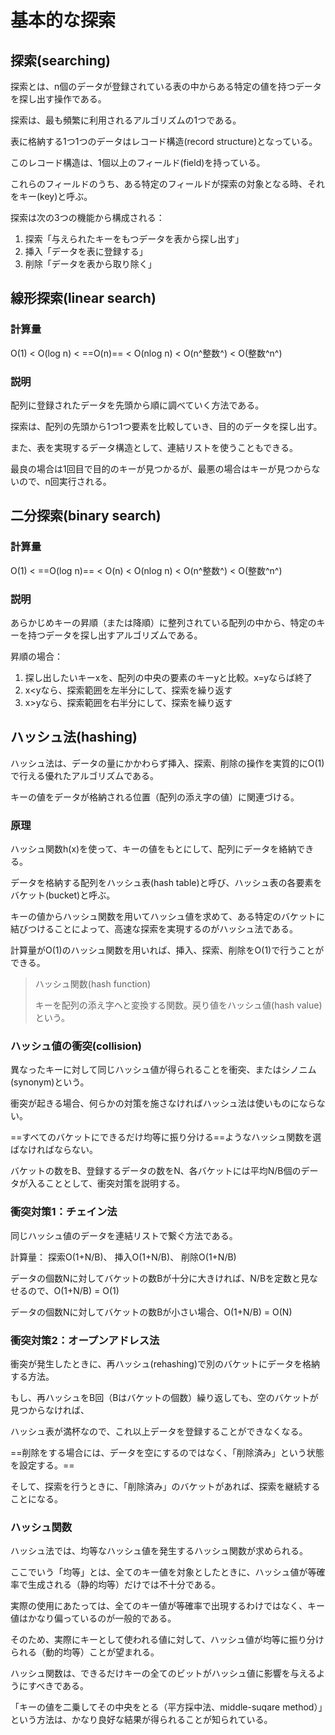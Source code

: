 # 基本的な探索

## 探索(searching)

探索とは、n個のデータが登録されている表の中からある特定の値を持つデータを探し出す操作である。

探索は、最も頻繁に利用されるアルゴリズムの1つである。

表に格納する1つ1つのデータはレコード構造(record structure)となっている。

このレコード構造は、1個以上のフィールド(field)を持っている。

これらのフィールドのうち、ある特定のフィールドが探索の対象となる時、それをキー(key)と呼ぶ。

探索は次の3つの機能から構成される：

1. 探索「与えられたキーをもつデータを表から探し出す」
2. 挿入「データを表に登録する」
3. 削除「データを表から取り除く」

## 線形探索(linear search)

### 計算量

O(1)  <  O(log n)  <  ==O(n)==  <  O(nlog n)  <  O(n^整数^)  <  O(整数^n^)

### 説明

配列に登録されたデータを先頭から順に調べていく方法である。

探索は、配列の先頭から1つ1つ要素を比較していき、目的のデータを探し出す。

また、表を実現するデータ構造として、連結リストを使うこともできる。

最良の場合は1回目で目的のキーが見つかるが、最悪の場合はキーが見つからないので、n回実行される。

## 二分探索(binary search)

### 計算量

O(1)  <  ==O(log n)==  <  O(n)  <  O(nlog n)  <  O(n^整数^)  <  O(整数^n^)

### 説明

あらかじめキーの昇順（または降順）に整列されている配列の中から、特定のキーを持つデータを探し出すアルゴリズムである。

昇順の場合：

1. 探し出したいキーxを、配列の中央の要素のキーyと比較。x=yならば終了
2. x<yなら、探索範囲を左半分にして、探索を繰り返す
3. x>yなら、探索範囲を右半分にして、探索を繰り返す

## ハッシュ法(hashing)

ハッシュ法は、データの量にかかわらず挿入、探索、削除の操作を実質的にO(1)で行える優れたアルゴリズムである。

キーの値をデータが格納される位置（配列の添え字の値）に関連づける。

### 原理

ハッシュ関数h(x)を使って、キーの値をもとにして、配列にデータを絡納できる。

データを格納する配列をハッシュ表(hash table)と呼び、ハッシュ表の各要素をバケット(bucket)と呼ぶ。

キーの値からハッシュ関数を用いてハッシュ値を求めて、ある特定のバケットに結びつけることによって、高速な探索を実現するのがハッシュ法である。 

計算量がO(1)のハッシュ関数を用いれば、挿入、探索、削除をO(1)で行うことができる。

> ハッシュ関数(hash function)
>
> キーを配列の添え字へと変換する関数。戻り値をハッシュ値(hash value)という。

### ハッシュ値の衝突(collision)

異なったキーに対して同じハッシュ値が得られることを衝突、またはシノニム(synonym)という。

衝突が起きる場合、何らかの対策を施さなければハッシュ法は使いものにならない。

==すべてのバケットにできるだけ均等に振り分ける==ようなハッシュ関数を選ばなければならない。

バケットの数をB、登録するデータの数をN、各バケットには平均N/B個のデータが入ることとして、衝突対策を説明する。

### 衝突対策1：チェイン法

同じハッシュ値のデータを連結リストで繋ぐ方法である。

計算量：	探索O(1+N/B)、	挿入O(1+N/B)、	削除O(1+N/B)

データの個数Nに対してバケットの数Bが十分に大きければ、N/Bを定数と見なせるので、O(1+N/B) = O(1)

データの個数Nに対してバケットの数Bが小さい場合、O(1+N/B) = O(N)

### 衝突対策2：オープンアドレス法

衝突が発生したときに、再ハッシュ(rehashing)で別のバケットにデータを格納する方法。

もし、再ハッシュをB回（Bはバケットの個数）繰り返しても、空のバケットが見つからなければ、

ハッシュ表が満杯なので、これ以上データを登録することができなくなる。

==削除をする場合には、データを空にするのではなく、「削除済み」という状態を設定する。==

そして、探索を行うときに、「削除済み」のバケットがあれば、探索を継続することになる。

### ハッシュ関数

ハッシュ法では、均等なハッシュ値を発生するハッシュ関数が求められる。

 ここでいう「均等」とは、全てのキー値を対象としたときに、ハッシュ値が等確率で生成される（静的均等）だけでは不十分である。

 実際の使用にあたっては、全てのキー値が等確率で出現するわけではなく、キー値はかなり偏っているのが一般的である。

 そのため、実際にキーとして使われる値に対して、ハッシュ値が均等に振り分けられる（動的均等）ことが望まれる。

ハッシュ関数は、できるだけキーの全てのビットがハッシュ値に影響を与えるようにすべきである。

「キーの値を二乗してその中央をとる（平方採中法、middle-suqare method）」という方法は、かなり良好な結果が得られることが知られている。